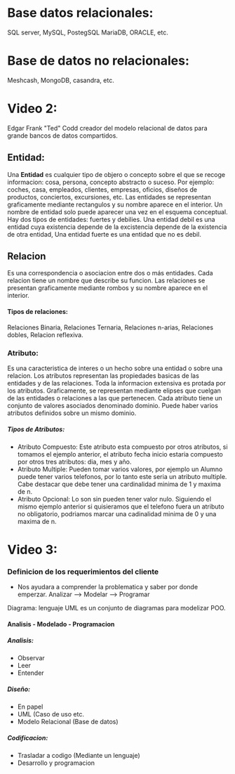 # Base datos relacionales:
SQL server, MySQL, PostegSQL MariaDB, ORACLE, etc.

# Base de datos no relacionales:
Meshcash, MongoDB, casandra, etc.


# Video 2:
Edgar Frank "Ted" Codd creador del modelo relacional de datos para grande bancos de datos compartidos.

## Entidad:
Una **Entidad** es cualquier tipo de objero o concepto sobre el que se recoge informacion: cosa, persona, concepto abstracto o suceso. Por ejemplo: coches, casa, empleados, clientes, empresas, oficios, diseños de productos, conciertos, excursiones, etc. Las entidades se representan graficamente mediante rectangulos y su nombre aparece en el interior. Un nombre de entidad solo puede aparecer una vez en el esquema conceptual. Hay dos tipos de entidades: fuertes y debilies. Una entidad debil es una entidad cuya existencia depende de la excistencia depende de la existencia de otra entidad, Una entidad fuerte es una entidad que no es debil.

## Relacion
Es una correspondencia o asociacion entre dos o más entidades. Cada relacion tiene un nombre que describe su funcion. Las relaciones se presentan graficamente mediante rombos y su nombre aparece en el interior.

#### Tipos de relaciones:
Relaciones Binaria, Relaciones Ternaria, Relaciones n-arias, Relaciones dobles, Relacion reflexiva.

### Atributo:
Es una caracteristica de interes o un hecho sobre una entidad o sobre una relacion. Los atributos representan las propiedades basicas de las entidades y de las relaciones. Toda la informacion extensiva es protada por los atributos.
Graficamente, se representan mediante elipses que cuelgan de las entidades o relaciones a las que pertenecen. Cada atributo tiene un conjunto de valores asociados denominado dominio. Puede haber varios atributos definidos sobre un mismo dominio.

##### Tipos de Atributos:
- Atributo Compuesto: Este atributo esta compuesto por otros atributos, si tomamos el ejemplo anterior, el atributo fecha inicio estaria compuesto por otros tres atributos: dia, mes y año.
- Atributo Multiple: Pueden tomar varios valores, por ejemplo un Alumno puede tener varios telefonos, por lo tanto este seria un atributo multiple. Cabe destacar que debe tener una cardinalidad minima de 1 y maxima de n.
- Atributo Opcional: Lo son sin pueden tener valor nulo. Siguiendo el mismo ejemplo anterior si quisieramos que el telefono fuera un atributo no  obligatorio, podriamos marcar una cadinalidad minima de 0 y una maxima de n.

# Video 3:

### Definicion de los requerimientos del cliente
- Nos ayudara a comprender la problematica y saber por donde emperzar.
		        Analizar --> Modelar --> Programar

Diagrama: lenguaje UML es un conjunto de diagramas para modelizar POO.


#### Analisis - Modelado - Programacion

##### Analisis:
- Observar
- Leer
- Entender
##### Diseño:
- En papel
- UML (Caso de uso etc.
- Modelo Relacional (Base de datos)
##### Codificacion:
- Trasladar a codigo (Mediante un lenguaje)
- Desarrollo y programacion
